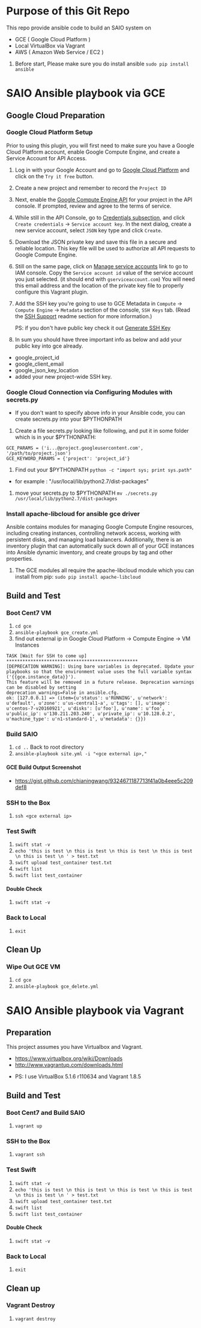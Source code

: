 Purpose of this Git Repo
=================================
This repo provide ansible code to build an SAIO system on
 * GCE ( Google Cloud Platform )
 * Local VirtualBox via Vagrant
 * AWS ( Amazon Web Service / EC2 )

1. Before start, Please make sure you do install ansible
`sudo pip install ansible`

SAIO Ansible playbook via GCE
=================================
## Google Cloud Preparation
### Google Cloud Platform Setup
Prior to using this plugin, you will first need to make sure you have a
Google Cloud Platform account, enable Google Compute Engine, and create a
Service Account for API Access.

1. Log in with your Google Account and go to
   [Google Cloud Platform](https://cloud.google.com) and click on the
   `Try it free` button.
1. Create a new project and remember to record the `Project ID`
1. Next, enable the
   [Google Compute Engine API](https://console.cloud.google.com/apis/api/compute_component/)
   for your project in the API console. If prompted, review and agree to the
   terms of service.
1. While still in the API Console, go to
   [Credentials subsection](https://console.cloud.google.com/apis/credentials),
   and click `Create credentials` -> `Service account key`. In the
   next dialog, create a new service account, select `JSON` key type and
   click `Create`.
1. Download the JSON private key and save this file in a secure
   and reliable location.  This key file will be used to authorize all API
   requests to Google Compute Engine.
1. Still on the same page, click on
   [Manage service accounts](https://console.cloud.google.com/permissions/serviceaccounts)
   link to go to IAM console. Copy the `Service account id` value of the service
   account you just selected. (it should end with `gserviceaccount.com`) You will
   need this email address and the location of the private key file to properly
   configure this Vagrant plugin.
1. Add the SSH key you're going to use to GCE Metadata in `Compute` ->
   `Compute Engine` -> `Metadata` section of the console, `SSH Keys` tab. (Read
   the [SSH Support](https://github.com/mitchellh/vagrant-google#ssh-support)
   readme section for more information.)

   PS: if you don't have public key check it out [Generate SSH Key](https://cloud.google.com/compute/docs/instances/connecting-to-instance#generatesshkeypair)

1. In sum you should have three important info as below and add your public key
   into gce already.
 * google_project_id
 * google_client_email
 * google_json_key_location
 * added your new project-wide SSH key.

### Google Cloud Connection via Configuring Modules with secrets.py
 * If you don't want to specify above info in your Ansible code, you can create
   secrets.py into your $PYTHONPATH
1. Create a file secrets.py looking like following, and put it in some folder
   which is in your $PYTHONPATH:
```
GCE_PARAMS = ('i...@project.googleusercontent.com', '/path/to/project.json')
GCE_KEYWORD_PARAMS = {'project': 'project_id'}
```
1. Find out your $PYTHONPATH `python -c "import sys; print sys.path"`
 * for example : "/usr/local/lib/python2.7/dist-packages"
1. move your secrets.py to $PYTHONPATH `mv ./secrets.py /usr/local/lib/python2.7/dist-packages`

### Install apache-libcloud for ansible gce driver 
Ansible contains modules for managing Google Compute Engine resources, including creating instances, controlling network access, working with persistent disks, and managing load balancers. Additionally, there is an inventory plugin that can automatically suck down all of your GCE instances into Ansible dynamic inventory, and create groups by tag and other properties.
1. The GCE modules all require the apache-libcloud module which you can install from pip: `sudo pip install apache-libcloud`

## Build and Test
### Boot Cent7 VM
1. `cd gce`
1. `ansible-playbook gce_create.yml`
1. find out external ip in Google Cloud Platform -> Compute Engine -> VM Instances
```
TASK [Wait for SSH to come up] *************************************************
[DEPRECATION WARNING]: Using bare variables is deprecated. Update your playbooks so that the environment value uses the full variable syntax
('{{gce.instance_data}}').
This feature will be removed in a future release. Deprecation warnings can be disabled by setting
deprecation_warnings=False in ansible.cfg.
ok: [127.0.0.1] => (item={u'status': u'RUNNING', u'network': u'default', u'zone': u'us-central1-a', u'tags': [], u'image': u'centos-7-v20160921', u'disks': [u'foo'], u'name': u'foo', u'public_ip': u'130.211.203.240', u'private_ip': u'10.128.0.2', u'machine_type': u'n1-standard-1', u'metadata': {}})
```

### Build SAIO
1. `cd ..` Back to root directory
1. `ansible-playbook site.yml -i "<gce external ip>,"`

#### GCE Build Output Screenshot
 * https://gist.github.com/chianingwang/9324671187713f41a0b4eee5c209def8

### SSH to the Box
1. `ssh <gce external ip>`

### Test Swift
1. `swift stat -v`
1. `echo 'this is test \n this is test \n this is test \n this is test \n this is test \n ' > test.txt`
1. `swift upload test_container test.txt`
1. `swift list `
1. `swift list test_container`

#### Double Check
1. `swift stat -v`

### Back to Local
1. `exit`

## Clean Up
### Wipe Out GCE VM
1. `cd gce`
1. `ansible-playbook gce_delete.yml`

SAIO Ansible playbook via Vagrant
=================================
## Preparation
This project assumes you have Virtualbox and Vagrant.

 * https://www.virtualbox.org/wiki/Downloads
 * http://www.vagrantup.com/downloads.html

- PS: I use VirtualBox 5.1.6 r110634 and Vagrant 1.8.5

## Build and Test
### Boot Cent7 and Build SAIO
1. `vagrant up`

### SSH to the Box
1. `vagrant ssh`

### Test Swift
1. `swift stat -v`
1. `echo 'this is test \n this is test \n this is test \n this is test \n this is test \n ' > test.txt`
1. `swift upload test_container test.txt`
1. `swift list `
1. `swift list test_container`

#### Double Check
1. `swift stat -v`

### Back to Local
1. `exit`

## Clean up
### Vagrant Destroy
1. `vagrant destroy`
